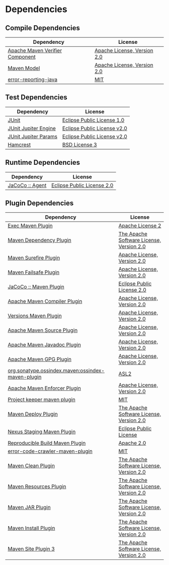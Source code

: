 <!-- @formatter:off -->
# Dependencies

## Compile Dependencies

| Dependency                           | License                          |
| ------------------------------------ | -------------------------------- |
| [Apache Maven Verifier Component][0] | [Apache License, Version 2.0][1] |
| [Maven Model][2]                     | [Apache License, Version 2.0][1] |
| [error-reporting-java][4]            | [MIT][5]                         |

## Test Dependencies

| Dependency                | License                          |
| ------------------------- | -------------------------------- |
| [JUnit][6]                | [Eclipse Public License 1.0][7]  |
| [JUnit Jupiter Engine][8] | [Eclipse Public License v2.0][9] |
| [JUnit Jupiter Params][8] | [Eclipse Public License v2.0][9] |
| [Hamcrest][12]            | [BSD License 3][13]              |

## Runtime Dependencies

| Dependency            | License                          |
| --------------------- | -------------------------------- |
| [JaCoCo :: Agent][14] | [Eclipse Public License 2.0][15] |

## Plugin Dependencies

| Dependency                                              | License                                        |
| ------------------------------------------------------- | ---------------------------------------------- |
| [Exec Maven Plugin][16]                                 | [Apache License 2][17]                         |
| [Maven Dependency Plugin][18]                           | [The Apache Software License, Version 2.0][17] |
| [Maven Surefire Plugin][20]                             | [Apache License, Version 2.0][1]               |
| [Maven Failsafe Plugin][22]                             | [Apache License, Version 2.0][1]               |
| [JaCoCo :: Maven Plugin][24]                            | [Eclipse Public License 2.0][15]               |
| [Apache Maven Compiler Plugin][26]                      | [Apache License, Version 2.0][1]               |
| [Versions Maven Plugin][28]                             | [Apache License, Version 2.0][1]               |
| [Apache Maven Source Plugin][30]                        | [Apache License, Version 2.0][1]               |
| [Apache Maven Javadoc Plugin][32]                       | [Apache License, Version 2.0][1]               |
| [Apache Maven GPG Plugin][34]                           | [Apache License, Version 2.0][17]              |
| [org.sonatype.ossindex.maven:ossindex-maven-plugin][36] | [ASL2][17]                                     |
| [Apache Maven Enforcer Plugin][38]                      | [Apache License, Version 2.0][1]               |
| [Project keeper maven plugin][40]                       | [MIT][5]                                       |
| [Maven Deploy Plugin][42]                               | [The Apache Software License, Version 2.0][17] |
| [Nexus Staging Maven Plugin][44]                        | [Eclipse Public License][7]                    |
| [Reproducible Build Maven Plugin][46]                   | [Apache 2.0][17]                               |
| [error-code-crawler-maven-plugin][48]                   | [MIT][5]                                       |
| [Maven Clean Plugin][50]                                | [The Apache Software License, Version 2.0][17] |
| [Maven Resources Plugin][52]                            | [The Apache Software License, Version 2.0][17] |
| [Maven JAR Plugin][54]                                  | [The Apache Software License, Version 2.0][17] |
| [Maven Install Plugin][56]                              | [The Apache Software License, Version 2.0][17] |
| [Maven Site Plugin 3][58]                               | [The Apache Software License, Version 2.0][17] |

[14]: https://www.eclemma.org/jacoco/index.html
[40]: https://github.com/exasol/project-keeper-maven-plugin
[4]: https://github.com/exasol/error-reporting-java
[2]: https://maven.apache.org/ref/3.8.4/maven-model/
[17]: http://www.apache.org/licenses/LICENSE-2.0.txt
[20]: https://maven.apache.org/surefire/maven-surefire-plugin/
[44]: http://www.sonatype.com/public-parent/nexus-maven-plugins/nexus-staging/nexus-staging-maven-plugin/
[50]: http://maven.apache.org/plugins/maven-clean-plugin/
[0]: https://maven.apache.org/shared/maven-verifier/
[5]: https://opensource.org/licenses/MIT
[22]: https://maven.apache.org/surefire/maven-failsafe-plugin/
[16]: http://www.mojohaus.org/exec-maven-plugin
[18]: http://maven.apache.org/plugins/maven-dependency-plugin/
[28]: http://www.mojohaus.org/versions-maven-plugin/
[13]: http://opensource.org/licenses/BSD-3-Clause
[26]: https://maven.apache.org/plugins/maven-compiler-plugin/
[34]: http://maven.apache.org/plugins/maven-gpg-plugin/
[6]: http://junit.org
[15]: https://www.eclipse.org/legal/epl-2.0/
[7]: http://www.eclipse.org/legal/epl-v10.html
[24]: https://www.jacoco.org/jacoco/trunk/doc/maven.html
[46]: http://zlika.github.io/reproducible-build-maven-plugin
[54]: http://maven.apache.org/plugins/maven-jar-plugin/
[1]: https://www.apache.org/licenses/LICENSE-2.0.txt
[38]: https://maven.apache.org/enforcer/maven-enforcer-plugin/
[9]: https://www.eclipse.org/legal/epl-v20.html
[56]: http://maven.apache.org/plugins/maven-install-plugin/
[8]: https://junit.org/junit5/
[36]: https://sonatype.github.io/ossindex-maven/maven-plugin/
[30]: https://maven.apache.org/plugins/maven-source-plugin/
[12]: http://hamcrest.org/JavaHamcrest/
[42]: http://maven.apache.org/plugins/maven-deploy-plugin/
[58]: http://maven.apache.org/plugins/maven-site-plugin/
[52]: http://maven.apache.org/plugins/maven-resources-plugin/
[32]: https://maven.apache.org/plugins/maven-javadoc-plugin/
[48]: https://github.com/exasol/error-code-crawler-maven-plugin
